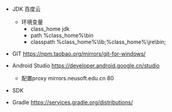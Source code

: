 - JDK 百度云
  - 环境变量
    - class_home jdk
    - path %class_home%\bin
    - classpath %class_home%\lib;%class_home%\jre\bin;
- GIT https://npm.taobao.org/mirrors/git-for-windows/

- Android Studio https://developer.android.google.cn/studio
  - 配置proxy 
  mirrors.neusoft.edu.cn 80
  
- SDK 

- Gradle https://services.gradle.org/distributions/
